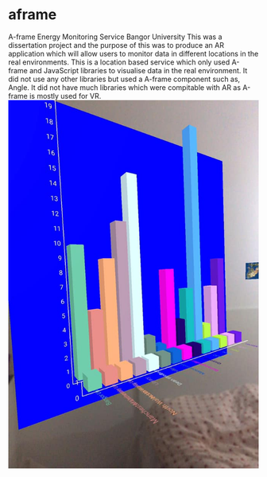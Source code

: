# aframe
A-frame Energy Monitoring Service Bangor University 
This was a dissertation project and the purpose of this was to produce an AR application which will allow users to monitor data in different locations in the real environments. 
This is a location based service which only used A-frame and JavaScript libraries to visualise data in the real environment. 
It did not use any other libraries but used a A-frame component such as, Angle. 
It did not have much libraries which were compitable with AR as A-frame is mostly used for VR.
![image](./chart.jpg)
